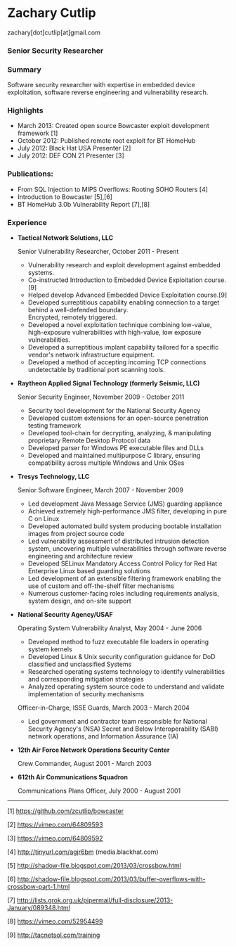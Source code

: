 # Zachary Cutlip
zachary[dot]cutlip[at]gmail.com

### Senior Security Researcher


### Summary

Software security researcher with expertise in embedded device exploitation, software reverse engineering and vulnerability research.

### Highlights ###

- March 2013: Created open source Bowcaster exploit development framework [1]
- October 2012: Published remote root exploit for BT HomeHub
- July 2012: Black Hat USA Presenter [2]
- July 2012: DEF CON 21 Presenter [3]


### Publications:
* From SQL Injection to MIPS Overflows: Rooting SOHO Routers [4] 
* Introduction to Bowcaster [5],[6]
* BT HomeHub 3.0b Vulnerability Report [7],[8]

### Experience ###

*   **Tactical Network Solutions, LLC**

    Senior Vulnerability Researcher, October 2011 - Present

    - Vulnerability research and exploit development against embedded systems.
    - Co-instructed Introduction to Embedded Device Exploitation course.[9]  
    - Helped develop Advanced Embedded Device Exploitation course.[9]  
    - Developed surreptitious capability enabling connection to a target behind a well-defended boundary.  
        Encrypted, remotely triggered.
    - Developed a novel exploitation technique combining low-value, high-exposure vulnerabilities with high-value, low exposure vulnerabilities.
    - Developed a surreptitious implant capability tailored for a specific vendor's network infrastructure equipment.
    - Developed a method of accepting incoming TCP connections undetectable by traditional port scanning tools.
  

*   **Raytheon Applied Signal Technology (formerly Seismic, LLC)**
    
    Senior Security Engineer, November 2009 - October 2011
    
    - Security tool development for the National Security Agency
    - Developed custom extensions for an open-source penetration testing framework
    - Developed tool-chain for decrypting, analyzing, & manipulating proprietary Remote Desktop Protocol data
    - Developed parser for Windows PE executable files and DLLs
    - Developed and maintained multipurpose C library, ensuring compatibility across multiple Windows and Unix OSes
  
*   **Tresys Technology, LLC**
    
    Senior Software Engineer, March 2007 - November 2009

    - Led development Java Message Service (JMS) guarding appliance
    - Achieved extremely high-performance JMS filter, developing in pure C on Linux
    - Developed automated build system producing bootable installation images from project source code
    - Led vulnerability assessment of distributed intrusion detection system, uncovering multiple vulnerabilities through software reverse engineering and architecture review
    - Developed SELinux Mandatory Access Control Policy for Red Hat Enterprise Linux based guarding solutions
    - Led development of an extensible filtering framework enabling the use of custom and off-the-shelf filter mechanisms
    - Numerous customer-facing roles including requirements analysis, system design, and on-site support

*   **National Security Agency/USAF**

    Operating System Vulnerability Analyst, May 2004 - June 2006
    
    - Developed method to fuzz executable file loaders in operating system kernels
    - Developed Linux & Unix security configuration guidance for DoD classified and unclassified Systems
    - Researched operating systems technology to identify vulnerabilities and corresponding mitigation strategies
    - Analyzed operating system source code to understand and validate implementation of security mechanisms

    Officer-in-Charge, ISSE Guards, March 2003 - March 2004
    
    -  Led government and contractor team responsible for National Security Agency's (NSA) Secret and Below Interoperability (SABI) network operations, and Information Assurance (IA)

* **12th Air Force Network Operations Security Center**

    Crew Commander, August 2001 - March 2003
    
* **612th Air Communications Squadron**

    Communications Plans Officer, July 2000 - August 2001

* * * *

[1] https://github.com/zcutlip/bowcaster

[2] https://vimeo.com/64809593

[3] https://vimeo.com/64809592

[4] http://tinyurl.com/agjr6bm (media.blackhat.com)

[5] http://shadow-file.blogspot.com/2013/03/crossbow.html

[6] http://shadow-file.blogspot.com/2013/03/buffer-overflows-with-crossbow-part-1.html

[7] http://lists.grok.org.uk/pipermail/full-disclosure/2013-January/089348.html

[8] https://vimeo.com/52954499

[9] http://tacnetsol.com/training